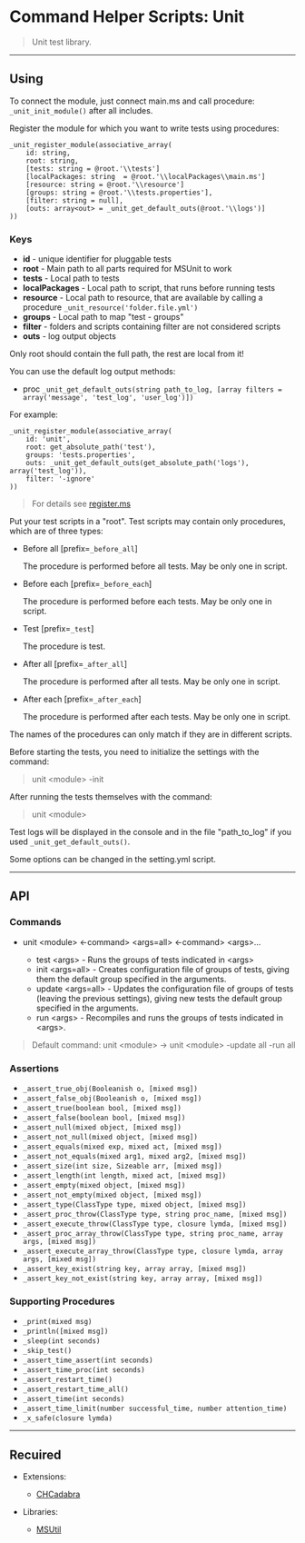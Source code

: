 # Command Helper Scripts: Unit

>Unit test library.

***

## Using

To connect the module, just connect main.ms and call procedure: `_unit_init_module()` after all includes.

Register the module for which you want to write tests using procedures:

```ms
_unit_register_module(associative_array(
    id: string,
    root: string,
    [tests: string = @root.'\\tests']
    [localPackages: string  = @root.'\\localPackages\\main.ms']
    [resource: string = @root.'\\resource']
    [groups: string = @root.'\\tests.properties'],
    [filter: string = null],
    [outs: array<out> = _unit_get_default_outs(@root.'\\logs')]
))
```

### Keys

- **id** - unique identifier for pluggable tests
- **root** - Main path to all parts required for MSUnit to work
- **tests** - Local path to tests
- **localPackages** - Local path to script, that runs before running tests
- **resource** - Local path to resource, that are available by calling a procedure `_unit_resource('folder.file.yml')`
- **groups** - Local path to map "test - groups"
- **filter** - folders and scripts containing filter are not considered scripts
- **outs** - log output objects

Only root should contain the full path, the rest are local from it!

You can use the default log output methods:

- proc `_unit_get_default_outs(string path_to_log, [array filters = array('message', 'test_log', 'user_log')])`

For example:

```ms
_unit_register_module(associative_array(
    id: 'unit',
    root: get_absolute_path('test'),
    groups: 'tests.properties',
    outs: _unit_get_default_outs(get_absolute_path('logs'), array('test_log')),
    filter: '-ignore'
))
```

>For details see [register.ms](register.ms)

Put your test scripts in a "root". Test scripts may contain only procedures, which are of three types:

- Before all \[prefix=`_before_all`\]

  The procedure is performed before all tests. May be only one in script.

- Before each \[prefix=`_before_each`\]

  The procedure is performed before each tests. May be only one in script.

- Test \[prefix=`_test`\]

  The procedure is test.

- After all \[prefix=`_after_all`\]

  The procedure is performed after all tests. May be only one in script.

- After each \[prefix=`_after_each`\]

  The procedure is performed after each tests. May be only one in script.

The names of the procedures can only match if they are in different scripts.

Before starting the tests, you need to initialize the settings with the command:

>unit \<module\> -init

After running the tests themselves with the command:

>unit \<module\>

Test logs will be displayed in the console and in the file "path_to_log" if you used `_unit_get_default_outs()`.

Some options can be changed in the setting.yml script.

***

## API

### Commands

- unit \<module\> <-command> \<args=all\> <-command> \<args\>...

  - test \<args\> - Runs the groups of tests indicated in \<args\>
  - init \<args=all\> - Creates configuration file of groups of tests, giving them the default group specified in the arguments.
  - update \<args=all\> - Updates the configuration file of groups of tests (leaving the previous settings), giving new tests the default group specified in the arguments.
  - run \<args\> - Recompiles and runs the groups of tests indicated in \<args\>.

> Default command: unit \<module\> -> unit \<module\> -update all -run all

### Assertions

- `_assert_true_obj(Booleanish o, [mixed msg])`
- `_assert_false_obj(Booleanish o, [mixed msg])`
- `_assert_true(boolean bool, [mixed msg])`
- `_assert_false(boolean bool, [mixed msg])`
- `_assert_null(mixed object, [mixed msg])`
- `_assert_not_null(mixed object, [mixed msg])`
- `_assert_equals(mixed exp, mixed act, [mixed msg])`
- `_assert_not_equals(mixed arg1, mixed arg2, [mixed msg])`
- `_assert_size(int size, Sizeable arr, [mixed msg])`
- `_assert_length(int length, mixed act, [mixed msg])`
- `_assert_empty(mixed object, [mixed msg])`
- `_assert_not_empty(mixed object, [mixed msg])`
- `_assert_type(ClassType type, mixed object, [mixed msg])`
- `_assert_proc_throw(ClassType type, string proc_name, [mixed msg])`
- `_assert_execute_throw(ClassType type, closure lymda, [mixed msg])`
- `_assert_proc_array_throw(ClassType type, string proc_name, array args, [mixed msg])`
- `_assert_execute_array_throw(ClassType type, closure lymda, array args, [mixed msg])`
- `_assert_key_exist(string key, array array, [mixed msg])`
- `_assert_key_not_exist(string key, array array, [mixed msg])`

### Supporting Procedures

- `_print(mixed msg)`
- `_println([mixed msg])`
- `_sleep(int seconds)`
- `_skip_test()`
- `_assert_time_assert(int seconds)`
- `_assert_time_proc(int seconds)`
- `_assert_restart_time()`
- `_assert_restart_time_all()`
- `_assert_time(int seconds)`
- `_assert_time_limit(number successful_time, number attention_time)`
- `_x_safe(closure lymda)`

***

## Recuired

- Extensions:
  - [CHCadabra](https://github.com/Community-Cadabra-Project/CHCadabra)

- Libraries:
  - [MSUtil](https://github.com/Community-Cadabra-Project/MSUtil)
